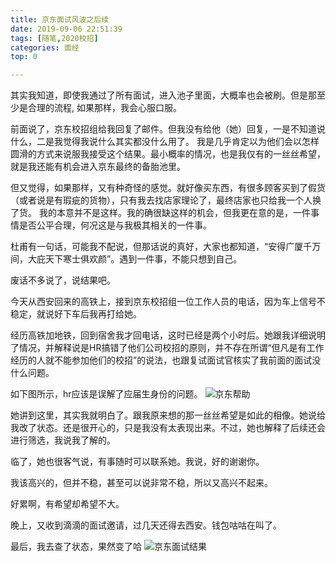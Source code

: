 ```yaml
---
title: 京东面试风波之后续
date: 2019-09-06 22:51:39
tags: [随笔,2020校招]
categories: 面经
top: 0

---
```


其实我知道，即使我通过了所有面试，进入池子里面，大概率也会被刷。但是那至少是合理的流程, 如果那样，我会心服口服。
<!--more-->

前面说了，京东校招组给我回复了邮件。但我没有给他（她）回复，一是不知道说什么，二是我觉得我说什么其实都没什么用了。
我是几乎肯定以为他们会以怎样圆滑的方式来说服我接受这个结果。最小概率的情况，也是我仅有的一丝丝希望，就是我还能有机会进入京东最终的备胎池里。

但又觉得，如果那样，又有种奇怪的感觉。就好像买东西，有很多顾客买到了假货（或者说是有瑕疵的货物），只有我去找店家理论了，最终店家也只给我一个人换了货。
我的本意并不是这样。我的确很缺这样的机会，但我更在意的是，一件事情是否公平合理，何况这是与我极其相关的一件事。

杜甫有一句话，可能我不配说，但那话说的真好，大家也都知道，“安得广厦千万间，大庇天下寒士俱欢颜”。遇到一件事，不能只想到自己。

废话不多说了，说结果吧。

今天从西安回来的高铁上，接到京东校招组一位工作人员的电话，因为车上信号不稳定，就说好下车后我再打给她。

经历高铁加地铁，回到宿舍我才回电话，这时已经是两个小时后。她跟我详细说明了情况，并解释说是HR搞错了他们公司校招的原则，并不存在所谓“但凡是有工作经历的人就不能参加他们的校招”的说法，也跟复试面试官核实了我前面的面试没什么问题。

如下图所示，hr应该是误解了应届生身份的问题。
![京东帮助](/images/jd_help.png)

她讲到这里，其实我就明白了。跟我原来想的那一丝丝希望是如此的相像。她说给我改了状态。还是很开心的，只是我没有太表现出来。不过，她也解释了后续还会进行筛选，我说我了解的。

临了，她也很客气说，有事随时可以联系她。我说，好的谢谢你。

我该高兴的，但并不稳，甚至可以说非常不稳，所以又高兴不起来。

好累啊，有希望却希望不大。

晚上，又收到滴滴的面试邀请，过几天还得去西安。钱包咕咕在叫了。

最后，我去查了状态，果然变了哈
![京东面试结果](/images/jd_status.png)

